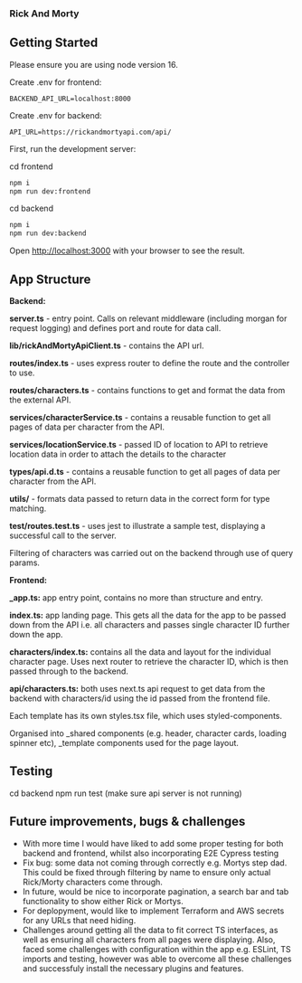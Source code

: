 ### Rick And Morty

## Getting Started

Please ensure you are using node version 16.

Create .env for frontend:

```
BACKEND_API_URL=localhost:8000
```

Create .env for backend:

```
API_URL=https://rickandmortyapi.com/api/
```

First, run the development server:

cd frontend

```bash
npm i
npm run dev:frontend
```

cd backend

```bash
npm i
npm run dev:backend
```

Open [http://localhost:3000](http://localhost:3000) with your browser to see the result.

## App Structure

**Backend:**

**server.ts** - entry point. Calls on relevant middleware (including morgan for request logging) and defines port and route for data call.

**lib/rickAndMortyApiClient.ts** - contains the API url.

**routes/index.ts** - uses express router to define the route and the controller to use.

**routes/characters.ts** - contains functions to get and format the data from the external API.

**services/characterService.ts** - contains a reusable function to get all pages of data per character from the API.

**services/locationService.ts** - passed ID of location to API to retrieve location data in order to attach the details to the character

**types/api.d.ts** - contains a reusable function to get all pages of data per character from the API.

**utils/** - formats data passed to return data in the correct form for type matching.

**test/routes.test.ts** - uses jest to illustrate a sample test, displaying a successful call to the server.

Filtering of characters was carried out on the backend through use of query params.

**Frontend:**

**\_app.ts:** app entry point, contains no more than structure and entry.

**index.ts:** app landing page. This gets all the data for the app to be passed down from the API i.e. all characters and passes single character ID further down the app.

**characters/index.ts:** contains all the data and layout for the individual character page. Uses next router to retrieve the character ID, which is then passed through to the backend.

**api/characters.ts:** both uses next.ts api request to get data from the backend with characters/id using the id passed from the frontend file.

Each template has its own styles.tsx file, which uses styled-components.

Organised into \_shared components (e.g. header, character cards, loading spinner etc), \_template components used for the page layout.

## Testing

cd backend
npm run test
(make sure api server is not running)

## Future improvements, bugs & challenges

- With more time I would have liked to add some proper testing for both backend and frontend, whilst also incorporating E2E Cypress testing
- Fix bug: some data not coming through correctly e.g. Mortys step dad. This could be fixed through filtering by name to ensure only actual Rick/Morty characters come through.
- In future, would be nice to incorporate pagination, a search bar and tab functionality to show either Rick or Mortys.
- For deplopyment, would like to implement Terraform and AWS secrets for any URLs that need hiding.
- Challenges around getting all the data to fit correct TS interfaces, as well as ensuring all characters from all pages were displaying. Also, faced some challenges with configuration within the app e.g. ESLint, TS imports and testing, however was able to overcome all these challenges and successfuly install the necessary plugins and features.
